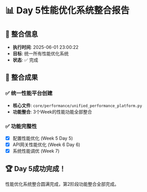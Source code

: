 # 📊 Day 5性能优化系统整合报告

## 📅 整合信息
- **执行时间**: 2025-06-01 23:00:22
- **目标**: 统一所有性能优化系统
- **状态**: ✅ 完成

## 🎯 整合成果

### ✅ 统一性能平台创建
- **核心文件**: `core/performance/unified_performance_platform.py`
- **功能整合**: 3个Week的性能功能全部整合

### ✅ 功能完整性
- [x] 配置性能优化 (Week 5 Day 5)
- [x] API网关性能优化 (Week 6 Day 6)
- [x] 系统性能调优 (Week 7)

## 🏆 Day 5成功完成！

性能优化系统整合圆满完成，第2阶段功能整合全部完成。
